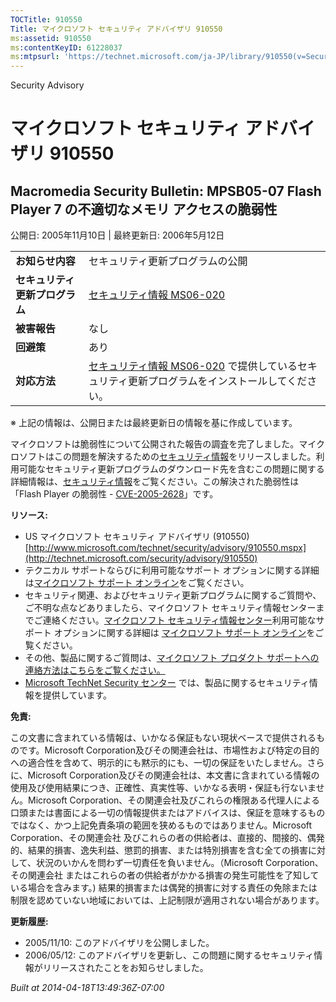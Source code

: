 ```yaml
---
TOCTitle: 910550
Title: マイクロソフト セキュリティ アドバイザリ 910550
ms:assetid: 910550
ms:contentKeyID: 61228037
ms:mtpsurl: 'https://technet.microsoft.com/ja-JP/library/910550(v=Security.10)'
---
```


Security Advisory

マイクロソフト セキュリティ アドバイザリ 910550
===============================================

Macromedia Security Bulletin: MPSB05-07 Flash Player 7 の不適切なメモリ アクセスの脆弱性
----------------------------------------------------------------------------------------

公開日: 2005年11月10日 | 最終更新日: 2006年5月12日

|                                |                                                                                                                                                           |
|--------------------------------|-----------------------------------------------------------------------------------------------------------------------------------------------------------|
| **お知らせ内容**               | セキュリティ更新プログラムの公開                                                                                                                          |
| **セキュリティ更新プログラム** | [セキュリティ情報 MS06-020](http://technet.microsoft.com/security/bulletin/ms06-020)                                                                      |
| **被害報告**                   | なし                                                                                                                                                      |
| **回避策**                     | あり                                                                                                                                                      |
| **対応方法**                   | [セキュリティ情報 MS06-020](http://technet.microsoft.com/security/bulletin/ms06-020) で提供しているセキュリティ更新プログラムをインストールしてください。 |

※ 上記の情報は、公開日または最終更新日の情報を基に作成しています。

マイクロソフトは脆弱性について公開された報告の調査を完了しました。マイクロソフトはこの問題を解決するための[セキュリティ情報](http://technet.microsoft.com/security/bulletin/ms06-020)をリリースしました。利用可能なセキュリティ更新プログラムのダウンロード先を含むこの問題に関する詳細情報は、[セキュリティ情報](http://technet.microsoft.com/security/bulletin/ms06-020)をご覧ください。この解決された脆弱性は「Flash Player の脆弱性 - [CVE-2005-2628](http://www.cve.mitre.org/cgi-bin/cvename.cgi?name=cve-2005-2628)」です。

**リソース:**

-   US マイクロソフト セキュリティ アドバイザリ (910550)
    [http://www.microsoft.com/technet/security/advisory/910550.mspx](http://technet.microsoft.com/security/advisory/910550)
-   テクニカル サポートならびに利用可能なサポート オプションに関する詳細は[マイクロソフト サポート オンライン](http://support.microsoft.com/)をご覧ください。
-   セキュリティ関連、およびセキュリティ更新プログラムに関するご質問や、ご不明な点などありましたら、マイクロソフト セキュリティ情報センターまでご連絡ください。[マイクロソフト セキュリティ情報センター](http://www.microsoft.com/japan/security/sicinfo.mspx)利用可能なサポート オプションに関する詳細は [マイクロソフト サポート オンライン](http://support.microsoft.com/)をご覧ください。
-   その他、製品に関するご質問は、[マイクロソフト プロダクト サポートへの連絡方法はこちらをご覧ください。](http://support.microsoft.com/select/?target=assistance)
-   [Microsoft TechNet Security センター](http://technet.microsoft.com/ja-jp/security/default.aspx) では、製品に関するセキュリティ情報を提供しています。

**免責:**

この文書に含まれている情報は、いかなる保証もない現状ベースで提供されるものです。Microsoft Corporation及びその関連会社は、市場性および特定の目的への適合性を含めて、明示的にも黙示的にも、一切の保証をいたしません。さらに、Microsoft Corporation及びその関連会社は、本文書に含まれている情報の使用及び使用結果につき、正確性、真実性等、いかなる表明・保証も行ないません。Microsoft Corporation、その関連会社及びこれらの権限ある代理人による口頭または書面による一切の情報提供またはアドバイスは、保証を意味するものではなく、かつ上記免責条項の範囲を狭めるものではありません。Microsoft Corporation、その関連会社 及びこれらの者の供給者は、直接的、間接的、偶発的、結果的損害、逸失利益、懲罰的損害、または特別損害を含む全ての損害に対して、状況のいかんを問わず一切責任を負いません。（Microsoft Corporation、その関連会社 またはこれらの者の供給者がかかる損害の発生可能性を了知している場合を含みます。) 結果的損害または偶発的損害に対する責任の免除または制限を認めていない地域においては、上記制限が適用されない場合があります。

**更新履歴:**

-   2005/11/10: このアドバイザリを公開しました。
-   2006/05/12: このアドバイザリを更新し、この問題に関するセキュリティ情報がリリースされたことをお知らせしました。

*Built at 2014-04-18T13:49:36Z-07:00*
